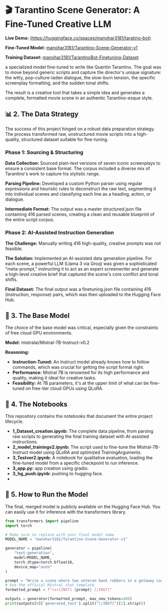 # 🎬 Tarantino Scene Generator: A Fine-Tuned Creative LLM



**Live Demo:** [(https://huggingface.co/spaces/manohar3181/taratino-bot)](https://huggingface.co/spaces/manohar3181/taratino-bot)

**Fine-Tuned Model:** [manohar3181/Tarantino-Scene-Generator-v1](https://huggingface.co/manohar3181/TarintinoStyle-scene-generator-v1)

**Training Dataset:** [manohar3181/TarantinoBot-Finetuning-Dataset](https://huggingface.co/datasets/manohar3181/TarantinoBot-Finetuning-Dataset)


 a specialized model fine-tuned to write like Quentin Tarantino. The goal was to move beyond generic scripts and capture the director's unique signature: the witty, pop-culture-laden dialogue, the slow-burn tension, the specific screenplay formatting, and the sudden tonal shifts.

The result is a creative tool that takes a simple idea and generates a complete, formatted movie scene in an authentic Tarantino-esque style.



## 📊 2. The Data Strategy

The success of this project hinged on a robust data preparation strategy. The process transformed raw, unstructured movie scripts into a high-quality, structured dataset suitable for fine-tuning.

### Phase 1: Sourcing & Structuring

**Data Collection:** Sourced plain-text versions of seven iconic screenplays to ensure a consistent base format. The corpus included a diverse mix of Tarantino's work to capture his stylistic range.

**Parsing Pipeline:** Developed a custom Python parser using regular expressions and heuristic rules to deconstruct the raw text, segmenting it into individual scenes and classifying each line as a heading, action, or dialogue.

**Intermediate Format:** The output was a master structured.json file containing 416 parsed scenes, creating a clean and reusable blueprint of the entire script corpus.

### Phase 2: AI-Assisted Instruction Generation

**The Challenge:** Manually writing 416 high-quality, creative prompts was not feasible.

**The Solution:** Implemented an AI-assisted data generation pipeline. For each scene, a powerful LLM (Llama 3 via Groq) was given a sophisticated "meta-prompt," instructing it to act as an expert screenwriter and generate a high-level creative brief that captured the scene's core conflict and tonal shifts.

**Final Dataset:** The final output was a finetuning.json file containing 416 (instruction, response) pairs, which was then uploaded to the Hugging Face Hub.

## 🧠 3. The Base Model

The choice of the base model was critical, especially given the constraints of free cloud GPU environments.

**Model:** mistralai/Mistral-7B-Instruct-v0.2

**Reasoning:**

- **Instruction-Tuned:** An Instruct model already knows how to follow commands, which was crucial for getting the script format right.
- **Performance:** Mistral 7B is renowned for its high performance and quality, making it ideal for creative tasks.
- **Feasibility:** At 7B parameters, it's at the upper limit of what can be fine-tuned on free-tier cloud GPUs using QLoRA.

## 📓 4. The Notebooks

This repository contains the notebooks that document the entire project lifecycle.

- **1_Dataset_creation.ipynb:** The complete data pipeline, from parsing raw scripts to generating the final training dataset with AI-assisted instructions.
- **2_model_trainingv2.ipynb:** The script used to fine-tune the Mistral-7B-Instruct model using QLoRA and optimized TrainingArguments.
- **3_Testver2.ipynb:** A notebook for qualitative evaluation, loading the fine-tuned model from a specific checkpoint to run inference.
- **3_app.py:** app creation using gradio.
- **3_hg_push.ipynb:** pushing to hugging face.
- 

## 🚀 5. How to Run the Model

The final, merged model is publicly available on the Hugging Face Hub. You can easily use it for inference with the transformers library.

```python
from transformers import pipeline
import torch

# Make sure to replace with your final model name
MODEL_NAME = "manohar3181/Tarantino-Scene-Generator-v1"

generator = pipeline(
    "text-generation",
    model=MODEL_NAME,
    torch_dtype=torch.bfloat16,
    device_map="auto"
)

prompt = "Write a scene where two veteran bank robbers in a getaway car argue about the best type of donut to eat after a heist."
# Use the official Mistral chat template
formatted_prompt = f"<s>[INST] {prompt} [/INST]"

outputs = generator(formatted_prompt, max_new_tokens=400)
print(outputs[0]['generated_text'].split("[/INST]")[1].strip())
```
